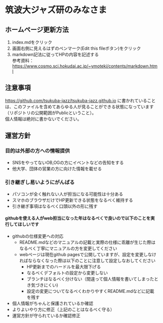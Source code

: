 # 筑波大ジャズ研のみなさま
## ホームページ更新方法
1. index.mdをクリック
2. 画面右側に見えるはずのペンマーク(Edit this fileボタン)をクリック
3. markdown記法に従ってHPの内容を記述する<br>参考資料：https://www.cosmo.sci.hokudai.ac.jp/~ymoteki/contents/markdown.html

## 注意事項
https://github.com/tsukuba-jazz/tsukuba-jazz.github.io に書かれていることは、このファイルを含めてあらゆる人が見ることができる状態になっています（リポジトリの公開範囲がPublicということ）。<br>
個人情報は絶対に書かないでください。
## 運営方針
### 目的は外部の方への情報提供
- SNSをやってないOB,OGの方にイベントなどの告知をする
- 他大学、団体の営業の方に向けた情報を載せる
### 引き継ぎし易いようにがんばる
- パソコンが全く触れない人が担当になる可能性は十分ある
- スマホのブラウザだけでHP更新できる状態をなるべく維持する
- 引き継ぎ事項はなるべく口頭以外の形に残す
#### githubを使える人がweb担当になった年はなるべくで良いので以下のことを実行してほしいです
- githubの仕様変更への対応
    - README.mdなどのマニュアルの記載と実際の仕様に乖離が生じた際はなるべく丁寧にマニュアルの方を変更してください
    - webページは現在github pagesで公開していますが、設定を変更しなければならなくなった際は以下のことに注意して設定しなおしてください
        - HP更新までのハードルを最大限下げる
        - なるべくデフォルトの設定から変更しない
        - ブランチはなるべく分けない（間違って個人情報を書いてしまったとき気づきにくい)
        - 設定の変更についてなるべくわかりやすくREADME.mdなどに記載を残す
- 個人情報がちゃんと保護されているか確認
- よりよいやり方に修正（上記のことはなるべく守る）
- 運営方針が守られているか確認修正
